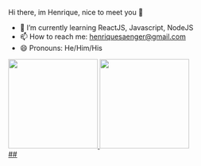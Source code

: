 Hi there, im Henrique, nice to meet you 👋

- 🌱 I’m currently learning ReactJS, Javascript, NodeJS
- 📫 How to reach me: henriquesaenger@gmail.com
- 😄 Pronouns: He/Him/His

<div>
  <a href="https://github.com/henriquesaenger">
  <img height="180em" src="https://github-readme-stats.vercel.app/api?username=henriquesaenger&show_icons=true&theme=midnight-purple">
  <img height="180em" src="https://github-readme-stats.vercel.app/api/top-langs/?username=henriquesaenger&layout=compact&theme=midnight-purple">
</div>
##
<div>
  <a href="https://www.linkedin.com/in/henrique-saenger/"><img src"https://img.shields.io/badge/LinkedIn-0077B5?style=for-the-badge&logo=linkedin&logoColor=white" target="_blank"></a>
</div>
